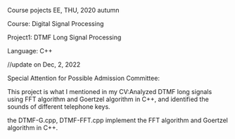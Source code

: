 Course pojects EE, THU, 2020 autumn

Course: Digital Signal Processing

Project1: DTMF Long Signal Processing

Language: C++



//update on Dec, 2, 2022

Special Attention for Possible Admission Committee:

This project is what I mentioned in my CV:Analyzed DTMF long signals using FFT algorithm and Goertzel algorithm in C++, and identified the sounds of different telephone keys.

the DTMF-G.cpp, DTMF-FFT.cpp implement the FFT algorithm and Goertzel algorithm in C++. 
